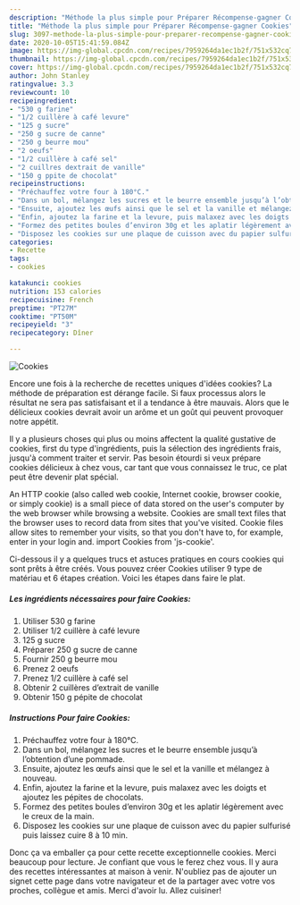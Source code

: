 ```yaml
---
description: "Méthode la plus simple pour Préparer Récompense-gagner Cookies"
title: "Méthode la plus simple pour Préparer Récompense-gagner Cookies"
slug: 3097-methode-la-plus-simple-pour-preparer-recompense-gagner-cookies
date: 2020-10-05T15:41:59.084Z
image: https://img-global.cpcdn.com/recipes/7959264da1ec1b2f/751x532cq70/cookies-photo-principale-de-la-recette.jpg
thumbnail: https://img-global.cpcdn.com/recipes/7959264da1ec1b2f/751x532cq70/cookies-photo-principale-de-la-recette.jpg
cover: https://img-global.cpcdn.com/recipes/7959264da1ec1b2f/751x532cq70/cookies-photo-principale-de-la-recette.jpg
author: John Stanley
ratingvalue: 3.3
reviewcount: 10
recipeingredient:
- "530 g farine"
- "1/2 cuillère à café levure"
- "125 g sucre"
- "250 g sucre de canne"
- "250 g beurre mou"
- "2 oeufs"
- "1/2 cuillère à café sel"
- "2 cuillres dextrait de vanille"
- "150 g ppite de chocolat"
recipeinstructions:
- "Préchauffez votre four à 180°C."
- "Dans un bol, mélangez les sucres et le beurre ensemble jusqu’à l’obtention d’une pommade."
- "Ensuite, ajoutez les œufs ainsi que le sel et la vanille et mélangez à nouveau."
- "Enfin, ajoutez la farine et la levure, puis malaxez avec les doigts et ajoutez les pépites de chocolats."
- "Formez des petites boules d’environ 30g et les aplatir légèrement avec le creux de la main."
- "Disposez les cookies sur une plaque de cuisson avec du papier sulfurisé puis laissez cuire 8 à 10 min."
categories:
- Recette
tags:
- cookies

katakunci: cookies 
nutrition: 153 calories
recipecuisine: French
preptime: "PT27M"
cooktime: "PT50M"
recipeyield: "3"
recipecategory: Dîner

---
```



![Cookies](https://img-global.cpcdn.com/recipes/7959264da1ec1b2f/751x532cq70/cookies-photo-principale-de-la-recette.jpg)

Encore une fois à la recherche de recettes uniques d'idées cookies? La méthode de préparation est dérange facile. Si faux processus alors le résultat ne sera pas satisfaisant et il a tendance à être mauvais. Alors que le délicieux cookies devrait avoir un arôme et un goût qui peuvent provoquer notre appétit.

Il y a plusieurs choses qui plus ou moins affectent la qualité gustative de cookies, first du type d'ingrédients, puis la sélection des ingrédients frais, jusqu'à comment traiter et servir. Pas besoin étourdi si veux prépare cookies délicieux à chez vous, car tant que vous connaissez le truc, ce plat peut être devenir plat spécial.

An HTTP cookie (also called web cookie, Internet cookie, browser cookie, or simply cookie) is a small piece of data stored on the user&#39;s computer by the web browser while browsing a website. Cookies are small text files that the browser uses to record data from sites that you&#39;ve visited. Cookie files allow sites to remember your visits, so that you don&#39;t have to, for example, enter in your login and. import Cookies from &#39;js-cookie&#39;.


Ci-dessous il y a quelques trucs et astuces pratiques en cours cookies qui sont prêts à être créés. Vous pouvez créer Cookies utiliser 9 type de matériau et 6 étapes création. Voici les étapes dans faire le plat.

<!--inarticleads1-->

##### Les ingrédients nécessaires pour faire Cookies:

1. Utiliser 530 g farine
1. Utiliser 1/2 cuillère à café levure
1.  125 g sucre
1. Préparer 250 g sucre de canne
1. Fournir 250 g beurre mou
1. Prenez 2 oeufs
1. Prenez 1/2 cuillère à café sel
1. Obtenir 2 cuillères d’extrait de vanille
1. Obtenir 150 g pépite de chocolat




<!--inarticleads2-->

##### Instructions Pour faire Cookies:

1. Préchauffez votre four à 180°C.
1. Dans un bol, mélangez les sucres et le beurre ensemble jusqu’à l’obtention d’une pommade.
1. Ensuite, ajoutez les œufs ainsi que le sel et la vanille et mélangez à nouveau.
1. Enfin, ajoutez la farine et la levure, puis malaxez avec les doigts et ajoutez les pépites de chocolats.
1. Formez des petites boules d’environ 30g et les aplatir légèrement avec le creux de la main.
1. Disposez les cookies sur une plaque de cuisson avec du papier sulfurisé puis laissez cuire 8 à 10 min.





Donc ça va emballer ça pour cette recette exceptionnelle cookies. Merci beaucoup pour lecture. Je confiant que vous le ferez chez vous. Il y aura des recettes  intéressantes at maison à venir. N'oubliez pas de ajouter un signet cette page dans votre navigateur et de la partager avec votre vos proches, collègue et amis. Merci d'avoir lu. Allez cuisiner!
